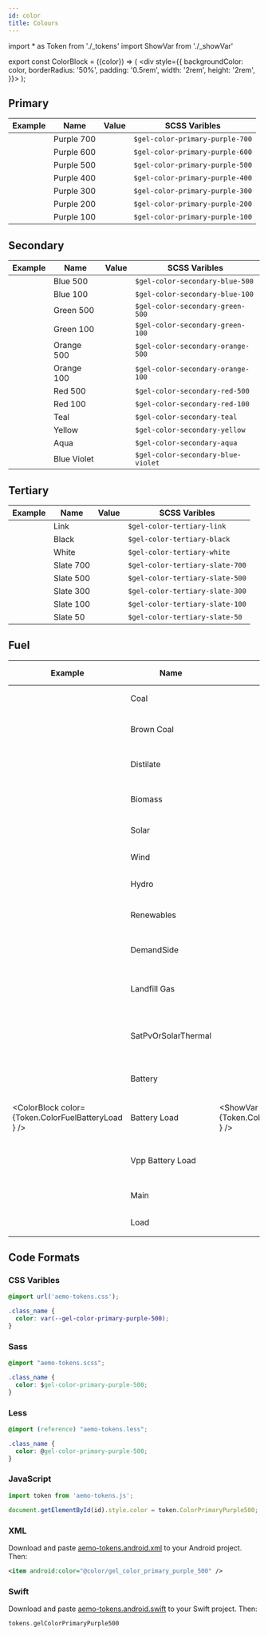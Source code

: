```yaml
---
id: color
title: Colours
---
```


<!-- ideally, it should import from node_modules @danielwang/aemo-design-tokens -->
import * as Token from './_tokens'
import ShowVar from './_showVar'

export const ColorBlock = ({color}) => ( <div style={{
    backgroundColor: color,
    borderRadius: '50%',
    padding: '0.5rem',
    width: '2rem',
    height: '2rem',
  }}></div> );


## Primary
| Example | Name | Value | SCSS Varibles 
|---|---|---|---|
| <ColorBlock color={Token.ColorPrimaryPurple700} /> | Purple 700 | <ShowVar code={Token.ColorPrimaryPurple700} /> | `$gel-color-primary-purple-700` 
| <ColorBlock color={Token.ColorPrimaryPurple600} /> | Purple 600 | <ShowVar code={Token.ColorPrimaryPurple600} /> | `$gel-color-primary-purple-600` 
| <ColorBlock color={Token.ColorPrimaryPurple500} /> | Purple 500 | <ShowVar code={Token.ColorPrimaryPurple500} /> | `$gel-color-primary-purple-500` 
| <ColorBlock color={Token.ColorPrimaryPurple400} /> | Purple 400 | <ShowVar code={Token.ColorPrimaryPurple400} /> | `$gel-color-primary-purple-400`
| <ColorBlock color={Token.ColorPrimaryPurple300} /> | Purple 300 | <ShowVar code={Token.ColorPrimaryPurple300} /> | `$gel-color-primary-purple-300`
| <ColorBlock color={Token.ColorPrimaryPurple200} /> | Purple 200 | <ShowVar code={Token.ColorPrimaryPurple200} /> | `$gel-color-primary-purple-200`
| <ColorBlock color={Token.ColorPrimaryPurple100} /> | Purple 100 | <ShowVar code={Token.ColorPrimaryPurple100} /> | `$gel-color-primary-purple-100`


## Secondary

| Example | Name | Value | SCSS Varibles 
|---|---|---|---|
| <ColorBlock color={Token.ColorSecondaryBlue500} /> | Blue 500 | <ShowVar code={Token.ColorSecondaryBlue500} /> | `$gel-color-secondary-blue-500` 
| <ColorBlock color={Token.ColorSecondaryBlue100} /> | Blue 100 | <ShowVar code={Token.ColorSecondaryBlue100} /> | `$gel-color-secondary-blue-100` 
| <ColorBlock color={Token.ColorSecondaryGreen500} /> | Green 500 | <ShowVar code={Token.ColorSecondaryGreen500} /> | `$gel-color-secondary-green-500` 
| <ColorBlock color={Token.ColorSecondaryGreen100} /> | Green 100 | <ShowVar code={Token.ColorSecondaryGreen100} /> | `$gel-color-secondary-green-100` 
| <ColorBlock color={Token.ColorSecondaryOrange500} /> | Orange 500 | <ShowVar code={Token.ColorSecondaryOrange500} /> | `$gel-color-secondary-orange-500` 
| <ColorBlock color={Token.ColorSecondaryOrange100} /> | Orange 100 | <ShowVar code={Token.ColorSecondaryOrange100} /> | `$gel-color-secondary-orange-100` 
| <ColorBlock color={Token.ColorSecondaryRed500} /> | Red 500 | <ShowVar code={Token.ColorSecondaryRed500} /> | `$gel-color-secondary-red-500` 
| <ColorBlock color={Token.ColorSecondaryRed100} /> | Red 100 | <ShowVar code={Token.ColorSecondaryRed100} /> | `$gel-color-secondary-red-100` 
| <ColorBlock color={Token.ColorSecondaryTeal} /> | Teal | <ShowVar code={Token.ColorSecondaryTeal} /> | `$gel-color-secondary-teal` 
| <ColorBlock color={Token.ColorSecondaryYellow} /> | Yellow | <ShowVar code={Token.ColorSecondaryYellow} /> | `$gel-color-secondary-yellow` 
| <ColorBlock color={Token.ColorSecondaryAqua} /> | Aqua | <ShowVar code={Token.ColorSecondaryAqua} /> | `$gel-color-secondary-aqua` 
| <ColorBlock color={Token.ColorSecondaryBlueViolet} /> | Blue Violet | <ShowVar code={Token.ColorSecondaryBlueViolet} /> | `$gel-color-secondary-blue-violet` 

## Tertiary
| Example | Name | Value | SCSS Varibles 
|---|---|---|---|
| <ColorBlock color={Token.ColorTertiaryLink} /> | Link | <ShowVar code={Token.ColorTertiaryLink} /> | `$gel-color-tertiary-link`
| <ColorBlock color={Token.ColorTertiaryBlack} /> | Black | <ShowVar code={Token.ColorTertiaryBlack} /> | `$gel-color-tertiary-black`
| <ColorBlock color={Token.ColorTertiaryWhite} /> | White | <ShowVar code={Token.ColorTertiaryWhite} /> | `$gel-color-tertiary-white`  
| <ColorBlock color={Token.ColorTertiarySlate700} /> | Slate 700 | <ShowVar code={Token.ColorTertiarySlate700} /> | `$gel-color-tertiary-slate-700`  
| <ColorBlock color={Token.ColorTertiarySlate500} /> | Slate 500 | <ShowVar code={Token.ColorTertiarySlate500} /> | `$gel-color-tertiary-slate-500`  
| <ColorBlock color={Token.ColorTertiarySlate300} /> | Slate 300 | <ShowVar code={Token.ColorTertiarySlate300} /> | `$gel-color-tertiary-slate-300`  
| <ColorBlock color={Token.ColorTertiarySlate100} /> | Slate 100 | <ShowVar code={Token.ColorTertiarySlate100} /> | `$gel-color-tertiary-slate-100`  
| <ColorBlock color={Token.ColorTertiarySlate50} /> | Slate 50 | <ShowVar code={Token.ColorTertiarySlate50} /> | `$gel-color-tertiary-slate-50`  

## Fuel
| Example | Name | Value | SCSS Varibles 
|---|---|---|---|
| <ColorBlock color={Token.ColorFuelCoal} /> | Coal | <ShowVar code={Token.ColorFuelCoal} /> | `$gel-color-fuel-coal` 
| <ColorBlock color={Token.ColorFuelBrownCoal} /> | Brown Coal | <ShowVar code={Token.ColorFuelBrownCoal} /> | `$gel-color-fuel-brown-coal` 
| <ColorBlock color={Token.ColorFuelDistilate} /> | Distilate | <ShowVar code={Token.ColorFuelDistilate} /> | `$gel-color-fuel-distilate` 
| <ColorBlock color={Token.ColorFuelBiomass} /> | Biomass | <ShowVar code={Token.ColorFuelBiomass} /> | `$gel-color-fuel-biomass` 
| <ColorBlock color={Token.ColorFuelSolar} /> | Solar | <ShowVar code={Token.ColorFuelSolar} /> | `$gel-color-fuel-solar` 
| <ColorBlock color={Token.ColorFuelWind} /> | Wind | <ShowVar code={Token.ColorFuelWind} /> | `$gel-color-fuel-wind` 
| <ColorBlock color={Token.ColorFuelHydro} /> | Hydro | <ShowVar code={Token.ColorFuelHydro} /> | `$gel-color-fuel-hydro` 
| <ColorBlock color={Token.ColorFuelRenewables} /> | Renewables | <ShowVar code={Token.ColorFuelRenewables} /> | `$gel-color-fuel-renewables` 
| <ColorBlock color={Token.ColorFuelDemandSide} /> | DemandSide | <ShowVar code={Token.ColorFuelDemandSide} /> | `$gel-color-fuel-demandSide` 
| <ColorBlock color={Token.ColorFuelLandfillGas} /> | Landfill Gas | <ShowVar code={Token.ColorFuelLandfillGas} /> | `$gel-color-fuel-landfill-gas` 
| <ColorBlock color={Token.ColorFuelSatPvOrSolarThermal} /> | SatPvOrSolarThermal | <ShowVar code={Token.ColorFuelSatPvOrSolarThermal} /> | `$gel-color-fuel-sat-pv-or-solar-thermal` 
| <ColorBlock color={Token.ColorFuelBattery} /> | Battery | <ShowVar code={Token.ColorFuelBattery} /> | `$gel-color-fuel-battery` 
| <ColorBlock color={Token.ColorFuelBatteryLoad } /> | Battery Load  | <ShowVar code={Token.ColorFuelBatteryLoad } /> | `$gel-color-fuel-battery-load ` 
| <ColorBlock color={Token.ColorFuelVppBatteryLoad} /> | Vpp Battery Load | <ShowVar code={Token.ColorFuelVppBatteryLoad} /> | `$gel-color-fuel-vpp-battery-load` 
| <ColorBlock color={Token.ColorFuelMain} /> | Main | <ShowVar code={Token.ColorFuelCoal} /> | `$gel-color-fuel-main` 
| <ColorBlock color={Token.ColorFuelLoad} /> | Load | <ShowVar code={Token.ColorFuelLoad} /> | `$gel-color-fuel-load` 

## Code Formats

### CSS Varibles

```css
@import url('aemo-tokens.css');

.class_name {
  color: var(--gel-color-primary-purple-500);
}
```

### Sass

```css
@import "aemo-tokens.scss";

.class_name {
  color: $gel-color-primary-purple-500;
}
```

### Less

```css
@import (reference) "aemo-tokens.less";

.class_name {
  color: @gel-color-primary-purple-500;
}
```

### JavaScript

```js
import token from 'aemo-tokens.js';

document.getElementById(id).style.color = token.ColorPrimaryPurple500;
```

### XML

Download and paste [aemo-tokens.android.xml](https://github.com/danielwang/aemo-design-tokens) to your Android project. Then:

```xml
<item android:color="@color/gel_color_primary_purple_500" />
```

### Swift

Download and paste [aemo-tokens.android.swift](https://github.com/danielwang/aemo-design-tokens) to your Swift project. Then:

```swift
tokens.gelColorPrimaryPurple500
```